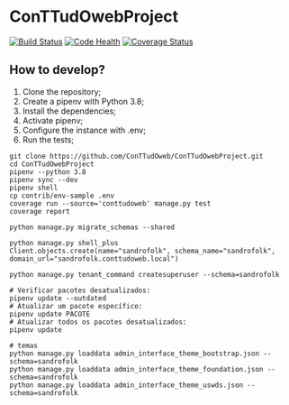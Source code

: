 # ConTTudOwebProject

[![Build Status](https://travis-ci.org/ConTTudOweb/ConTTudOwebProject.svg?branch=master)](https://travis-ci.org/ConTTudOweb/ConTTudOwebProject)
[![Code Health](https://landscape.io/github/ConTTudOweb/ConTTudOwebProject/master/landscape.svg?style=flat)](https://landscape.io/github/ConTTudOweb/ConTTudOwebProject/master)
[![Coverage Status](https://coveralls.io/repos/github/ConTTudOweb/ConTTudOwebProject/badge.svg?branch=master)](https://coveralls.io/github/ConTTudOweb/ConTTudOwebProject?branch=master)


## How to develop?

1. Clone the repository;
2. Create a pipenv with Python 3.8;
3. Install the dependencies;
4. Activate pipenv;
5. Configure the instance with .env;
6. Run the tests;

```console
git clone https://github.com/ConTTudOweb/ConTTudOwebProject.git
cd ConTTudOwebProject
pipenv --python 3.8
pipenv sync --dev
pipenv shell
cp contrib/env-sample .env
coverage run --source='conttudoweb' manage.py test
coverage report
```

```
python manage.py migrate_schemas --shared

python manage.py shell_plus
Client.objects.create(name="sandrofolk", schema_name="sandrofolk", domain_url="sandrofolk.conttudoweb.local")

python manage.py tenant_command createsuperuser --schema=sandrofolk

# Verificar pacotes desatualizados:
pipenv update --outdated
# Atualizar um pacote específico:
pipenv update PACOTE
# Atualizar todos os pacotes desatualizados:
pipenv update
```

```
# temas
python manage.py loaddata admin_interface_theme_bootstrap.json --schema=sandrofolk
python manage.py loaddata admin_interface_theme_foundation.json --schema=sandrofolk
python manage.py loaddata admin_interface_theme_uswds.json --schema=sandrofolk
```
